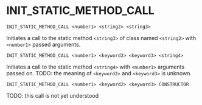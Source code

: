 # INIT_STATIC_METHOD_CALL

```
INIT_STATIC_METHOD_CALL <number1> <string2> <string3>
```

Initiates a call to the static method `<string3>` of class named `<string2>` with `<number1>` passed arguments.

```
INIT_STATIC_METHOD_CALL <number1> <keyword2> <keyword3> <string4>
```

Initiates a call to the static method `<string4>` with `<number1>` arguments passed on. TODO: the meaning of `<keyword2>`
and `<keyword3>` is unknown.

```
INIT_STATIC_METHOD_CALL <number1> <keyword2> <keyword3> CONSTRUCTOR
```

TODO: this call is not yet understood
